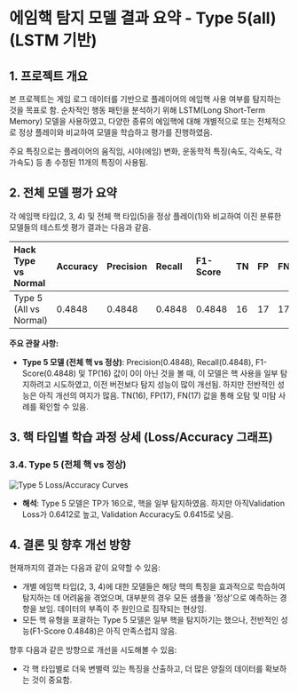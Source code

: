 # 에임핵 탐지 모델 결과 요약 - Type 5(all) (LSTM 기반)

## 1. 프로젝트 개요

본 프로젝트는 게임 로그 데이터를 기반으로 플레이어의 에임핵 사용 여부를 탐지하는 것을 목표로 함. 순차적인 행동 패턴을 분석하기 위해 LSTM(Long Short-Term Memory) 모델을 사용하였고, 다양한 종류의 에임핵에 대해 개별적으로 또는 전체적으로 정상 플레이와 비교하여 모델을 학습하고 평가를 진행하였음.

주요 특징으로는 플레이어의 움직임, 시야(에임) 변화, 운동학적 특징(속도, 각속도, 각가속도) 등 총 수정된 11개의 특징이 사용됨.

## 2. 전체 모델 평가 요약

각 에임핵 타입(2, 3, 4) 및 전체 핵 타입(5)을 정상 플레이(1)와 비교하여 이진 분류한 모델들의 테스트셋 평가 결과는 다음과 같음.

| Hack Type vs Normal | Accuracy | Precision | Recall | F1-Score | TN | FP | FN | TP | Best Val Loss | Best Val Accuracy |
| :-------------------- | :------- | :-------- | :----- | :------- | :- | :- | :- | :- | :------------ | :---------------- |
| Type 5 (All vs Normal)| 0.4848   | 0.4848    | 0.4848 | 0.4848   | 16 | 17 | 17 | 16  | 0.6412        | 0.6415            |

**주요 관찰 사항:**

* **Type 5 모델 (전체 핵 vs 정상)**: Precision(0.4848), Recall(0.4848), F1-Score(0.4848) 및 TP(16) 값이 0이 아닌 것을 볼 때, 이 모델은 핵 사용을 일부 탐지하려고 시도하였고, 이전 버전보다 탐지 성능이 많이 개선됨. 하지만 전반적인 성능은 아직 개선의 여지가 많음. TN(16), FP(17), FN(17) 값을 통해 오탐 및 미탐 사례를 확인할 수 있음.

## 3. 핵 타입별 학습 과정 상세 (Loss/Accuracy 그래프)

### 3.4. Type 5 (전체 핵 vs 정상)

![Type 5 Loss/Accuracy Curves](https://github.com/user-attachments/assets/b56ca6a0-ebcd-4b8b-8732-62f9e3b0f7b1)

* **해석**: Type 5 모델은 TP가 16으로, 핵을 일부 탐지하였음. 하지만 아직Validation Loss가 0.6412로 높고, Validation Accuracy도 0.6415로 낮음.

## 4. 결론 및 향후 개선 방향

현재까지의 결과는 다음과 같이 요약할 수 있음:
* 개별 에임핵 타입(2, 3, 4)에 대한 모델들은 해당 핵의 특징을 효과적으로 학습하여 탐지하는 데 어려움을 겪었으며, 대부분의 경우 모든 샘플을 '정상'으로 예측하는 경향을 보임. 데이터의 부족이 주 원인으로 짐작되는 현상임.
* 모든 핵 유형을 포괄하는 Type 5 모델은 일부 핵을 탐지하기는 했으나, 전반적인 성능(F1-Score 0.4848)은 아직 만족스럽지 않음.

향후 다음과 같은 방향으로 개선을 시도해볼 수 있음:
* 각 핵 타입별로 더욱 변별력 있는 특징을 산출하고, 더 많은 양질의 데이터를 확보하는 것이 중요함.



